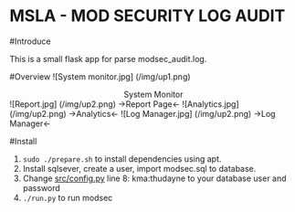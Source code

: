 MSLA - MOD SECURITY LOG AUDIT
=======
#Introduce

This is a small flask app for parse modsec_audit.log.

#Overview
![System monitor.jpg]
(/img/up1.png)
<center> System Monitor </center>
![Report.jpg]
(/img/up2.png)
->Report Page<-
![Analytics.jpg]
(/img/up2.png)
->Analytics<-
![Log Manager.jpg]
(/img/up2.png)
->Log Manager<-

#Install
 1. `sudo ./prepare.sh` to install dependencies using apt.
 2. Install sqlsever, create a user, import modsec.sql to database.
 3. Change [src/config.py](https://github.com/Nguyen-Dang-Thu/MSLA/blob/master/src/config.py) line 8: kma:thudayne to your database user and password
 4. `./run.py` to run modsec
